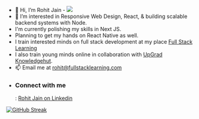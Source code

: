 - 👋 Hi, I’m Rohit Jain  - ![](https://komarev.com/ghpvc/?username=rohitjainfsl)
- 👀 I’m interested in Responsive Web Design, React, & building scalable backend systems with Node.
- I'm currently polishing my skills in Next JS.
- Planning to get my hands on React Native as well.
- I train interested minds on full stack development at my place <a href="https://linkedin.com/company/fullstacklearning">Full Stack Learning</a>
- I also train young minds online in collaboration with <a href="https://www.knowledgehut.com/">UpGrad Knowledgehut</a>.  
- 📫 Email me at <a href="mailto:rohit@fullstacklearning.com">rohit@fullstacklearning.com</a>
- <h3>Connect with me</h3>: <a href="https://linkedin.com/in/entrep-rohit/" target="_blank">Rohit Jain on Linkedin</a>


[![GitHub Streak](https://streak-stats.demolab.com/?user=rohitjainfsl&theme=dark)](https://git.io/streak-stats)

<!---
rohitjainfsl/rohitjainfsl is a ✨ special ✨ repository because its `README.md` (this file) appears on your GitHub profile.
You can click the Preview link to take a look at your changes.
--->
